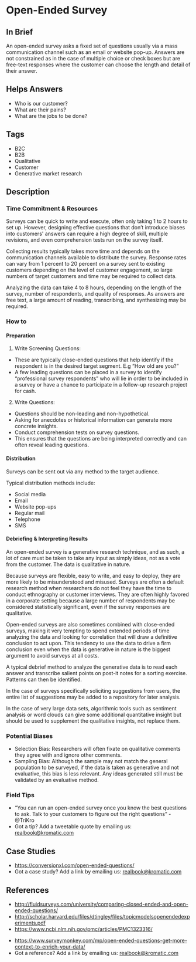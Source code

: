 # Open-Ended Survey

## In Brief

An open-ended survey asks a fixed set of questions usually via a mass communication channel such as an email or website pop-up. Answers are not constrained as in the case of multiple choice or check boxes but are free-text responses where the customer can choose the length and detail of their answer.

## Helps Answers
- Who is our customer?
- What are their pains?
- What are the jobs to be done?

## Tags
- B2C
- B2B
- Qualitative
- Customer
- Generative market research

## Description

### Time Commitment & Resources
Surveys can be quick to write and execute, often only taking 1 to 2 hours to set up. However, designing effective questions that don’t introduce biases into customers' answers can require a high degree of skill, multiple revisions, and even comprehension tests run on the survey itself.

Collecting results typically takes more time and depends on the communication channels available to distribute the survey. Response rates can vary from 1 percent to 20 percent on a survey sent to existing customers depending on the level of customer engagement, so large numbers of target customers and time may be required to collect data.

Analyzing the data can take 4 to 8 hours, depending on the length of the survey, number of respondents, and quality of responses. As answers are free text, a large amount of reading, transcribing, and synthesizing may be required.

### How to

#### Preparation
1. Write Screening Questions: 
  * These are typically close-ended questions that help identify if the respondent is in the desired target segment. E.g “How old are you?” 
  * A few leading questions can be placed in a survey to identify “professional survey respondents” who will lie in order to be included in a survey or have a chance to participate in a follow-up research project for cash.
  
2. Write Questions: 
  * Questions should be non-leading and non-hypothetical. 
  * Asking for anecdotes or historical information can generate more concrete insights. 
  * Conduct comprehension tests on survey questions. 
  * This ensures that the questions are being interpreted correctly and can often reveal leading questions.

#### Distribution
Surveys can be sent out via any method to the target audience.

Typical distribution methods include:
- Social media
- Email
- Website pop-ups
- Regular mail
- Telephone
- SMS

#### Debriefing & Interpreting Results
An open-ended survey is a generative research technique, and as such, a lot of care must be taken to take any input as simply ideas, not as a vote from the customer. The data is qualitative in nature. 

Because surveys are flexible, easy to write, and easy to deploy, they are more likely to be misunderstood and misused. Surveys are often a default research method when researchers do not feel they have the time to conduct ethnography or customer interviews. They are often highly favored in a corporate setting because a large number of respondents may be considered statistically significant, even if the survey responses are qualitative.

Open-ended surveys are also sometimes combined with close-ended surveys, making it very tempting to spend extended periods of time analyzing the data and looking for correlation that will draw a definitive conclusion to act upon. This tendency to use the data to drive a firm conclusion even when the data is generative in nature is the biggest argument to avoid surveys at all costs.

A typical debrief method to analyze the generative data is to read each answer and transcribe salient points on post-it notes for a sorting exercise. Patterns can then be identified.

In the case of surveys specifically soliciting suggestions from users, the entire list of suggestions may be added to a repository for later analysis.

In the case of very large data sets, algorithmic tools such as sentiment analysis or word clouds can give some additional quantitative insight but should be used to supplement the qualitative insights, not replace them.

### Potential Biases
- Selection Bias: Researchers will often fixate on qualitative comments they agree with and ignore other comments.
- Sampling Bias: Although the sample may not match the general population to be surveyed, if the data is taken as generative and not evaluative, this bias is less relevant. Any ideas generated still must be validated by an evaluative method.

### Field Tips
- “You can run an open-ended survey once you know the best questions to ask. Talk to your customers to figure out the right questions” - @TriKro
- Got a tip? Add a tweetable quote by emailing us: [realbook@kromatic.com](mailto:realbook@kromatic.com)

## Case Studies

* https://conversionxl.com/open-ended-questions/
* Got a case study? Add a link by emailing us: [realbook@kromatic.com](mailto:realbook@kromatic.com)

## References
- http://fluidsurveys.com/university/comparing-closed-ended-and-open-ended-questions/
- http://scholar.harvard.edu/files/dtingley/files/topicmodelsopenendedexperiments.pdf
- https://www.ncbi.nlm.nih.gov/pmc/articles/PMC1323316/
* https://www.surveymonkey.com/mp/open-ended-questions-get-more-context-to-enrich-your-data/
* Got a reference? Add a link by emailing us: [realbook@kromatic.com](realbook@kromatic.com)